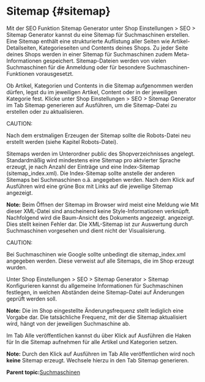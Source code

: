 # Sitemap {#sitemap}

Mit der SEO Funktion Sitemap Generator unter Shop Einstellungen \> SEO \> Sitemap Generator kannst du eine Sitemap für Suchmaschinen erstellen. Eine Sitemap enthält eine strukturierte Auflistung aller Seiten wie Artikel-Detailseiten, Kategorieseiten und Contents deines Shops. Zu jeder Seite deines Shops werden in einer Sitemap für Suchmaschinen zudem Meta-Informationen gespeichert. Sitemap-Dateien werden von vielen Suchmaschinen für die Anmeldung oder für besondere Suchmaschinen-Funktionen vorausgesetzt.

Ob Artikel, Kategorien und Contents in die Sitemap aufgenommen werden dürfen, legst du im jeweiligen Artikel, Content oder in der jeweiligen Kategorie fest. Klicke unter Shop Einstellungen \> SEO \> Sitemap Generator im Tab Sitemap generieren auf Ausführen, um die Sitemap-Datei zu erstellen oder zu aktualisieren.

CAUTION:

Nach dem erstmaligen Erzeugen der Sitemap sollte die Robots-Datei neu erstellt werden \(siehe Kapitel Robots-Datei\).

Sitemaps werden im Unterordner public des Shopverzeichnisses angelegt. Standardmäßig wird mindestens eine Sitemap pro aktvierter Sprache erzeugt, je nach Anzahl der Einträge und eine Index-Sitemap \(sitemap\_index.xml\). Die Index-Sitemap sollte anstelle der anderen Sitemaps bei Suchmaschinen o.ä. angegeben werden. Nach dem Klick auf Ausführen wird eine grüne Box mit Links auf die jeweilige Sitemap angezeigt.

**Note:** Beim Öffnen der Sitemap im Browser wird meist eine Meldung wie Mit dieser XML-Datei sind anscheinend keine Style-Informationen verknüpft. Nachfolgend wird die Baum-Ansicht des Dokuments angezeigt. angezeigt. Dies stellt keinen Fehler dar. Die XML-Sitemap ist zur Auswertung durch Suchmaschinen vorgesehen und dient nicht der Visualisierung.

CAUTION:

Bei Suchmaschinen wie Google sollte unbedingt die sitemap\_index.xml angegeben werden. Diese verweist auf alle Sitemaps, die im Shop erzeugt wurden.

Unter Shop Einstellungen \> SEO \> Sitemap Generator \> Sitemap Konfigurieren kannst du allgemeine Informationen für Suchmaschinen festlegen, in welchen Abständen deine Sitemap-Datei auf Änderungen geprüft werden soll.

**Note:** Die im Shop eingestellte Änderungsfrequenz stellt lediglich eine Vorgabe dar. Die tatsächliche Frequenz, mit der die Sitemap aktualisiert wird, hängt von der jeweiligen Suchmaschine ab.

Im Tab Alle veröffentlichen kannst du über Klick auf Ausführen die Haken für In die Sitemap aufnehmen für alle Artikel und Kategorien setzen.

**Note:** Durch den Klick auf Ausführen im Tab Alle veröffentlichen wird noch **keine** Sitemap erzeugt. Wechsele hierzu in den Tab Sitemap generieren.

**Parent topic:**[Suchmaschinen](5_Suchmaschinen.md)


